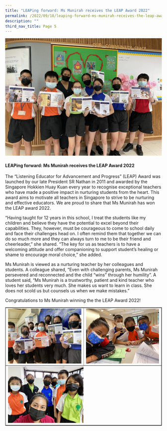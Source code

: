 ```yaml
---
title: "LEAPing forward: Ms Munirah receives the LEAP Award 2022"
permalink: /2022/09/18/leaping-forward-ms-munirah-receives-the-leap-award-2022/
description: ""
third_nav_title: Page 5
---
```

<img src="/images/muni11.jpg">
<h4><strong>LEAPing forward: Ms Munirah receives the LEAP Award 2022</strong></h4>
<p>The “Listening Educator for Advancement and Progress” (LEAP) Award was launched by our late President SR Nathan in 2011 and awarded by the Singapore Hokkien Huay Kuan every year to recognise exceptional teachers who have made a positive impact in nurturing students from the heart. This award aims to motivate all teachers in Singapore to strive to be nurturing and effective educators. We are proud to share that Ms Munirah has won the LEAP award 2022.</p>
<p>“Having taught for 12 years in this school, I treat the students like my children and believe they have the potential to excel beyond their capabilities. They, however, must be courageous to come to school daily and face their challenges head on. I often remind them that together we can do so much more and they can always turn to me to be their friend and cheerleader,” she shared. “The key for us as teachers is to have a welcoming attitude and offer companioning to support student’s healing or shame to encourage moral choice,” she added.</p>
<p>Ms Munirah is viewed as a nurturing teacher by her colleagues and students. A colleague shared, “Even with challenging parents, Ms Munirah persevered and reconnected and the child “wins” through her humility”. A student said, “Ms Munirah is a trustworthy, patient and kind teacher who loves her students very much. She makes us want to learn in class. She does not scold us but counsels us when we make mistakes.”</p>
<p>Congratulations to Ms Munirah winning the the LEAP Award 2022!</p>
<table style="border-collapse: collapse; width: 100%;" border="1">
<tbody>
<tr>
<td style="width: 50%;"><img src="/images/muni22.jpg"></td>
<td style="width: 50%;"><img src="/images/muni33.jpg"></td>
</tr>
<tr>
<td colspan="2"><img style="width: 50%;" src="/images/muni44.jpeg"></td>
</tr>
</tbody>
</table>